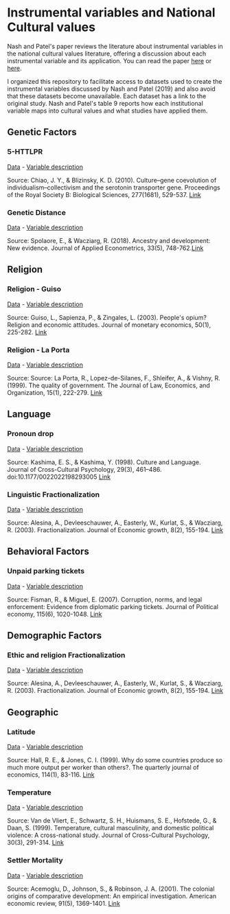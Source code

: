 # Instrumental variables and National Cultural values

Nash and Patel's paper reviews the literature about instrumental variables in the national cultural values literature, offering a discussion about each instrumental variable and its application. You can read the paper [here](https://onlinelibrary.wiley.com/doi/full/10.1111/fima.12248) or [here](https://github.com/rsljr/cultural_values_instrumental_variables/blob/master/paper/Nash_and_Patel_overcoming_the_e_word.pdf).

I organized this repository to facilitate access to datasets used to create the instrumental variables discussed by Nash and Patel (2019) and also avoid that these datasets become unavailable. Each dataset has a link to the original study. Nash and Patel's table 9 reports how each institutional variable maps into cultural values and what studies have applied them.

## Genetic Factors

### 5-HTTLPR

[Data](https://github.com/rsljr/cultural_values_instrumental_variables/blob/master/datasets/genetic/5HTTLPR.csv)  -  [Variable description](https://github.com/rsljr/cultural_values_instrumental_variables/blob/master/codebook.md#5HTTLPR)

Source: Chiao, J. Y., & Blizinsky, K. D. (2010). Culture–gene coevolution of individualism–collectivism and the serotonin transporter gene. Proceedings of the Royal Society B: Biological Sciences, 277(1681), 529-537. [Link](https://royalsocietypublishing.org/doi/10.1098/rspb.2009.1650)

### Genetic Distance

[Data](https://github.com/rsljr/cultural_values_instrumental_variables/blob/master/datasets/genetic/genetic_distance.csv)  -  [Variable description](https://github.com/rsljr/cultural_values_instrumental_variables/blob/master/codebook.md#distance)

Source: Spolaore, E., & Wacziarg, R. (2018). Ancestry and development: New evidence. Journal of Applied Econometrics, 33(5), 748-762.[Link](http://sites.tufts.edu/enricospolaore/research/)

## Religion

### Religion - Guiso

[Data](https://github.com/rsljr/cultural_values_instrumental_variables/blob/master/datasets/religion/religion_Guiso_2003.csv)  -  [Variable description](https://github.com/rsljr/cultural_values_instrumental_variables/blob/master/codebook.md#Religion1)

Source: Guiso, L., Sapienza, P., & Zingales, L. (2003). People's opium? Religion and economic attitudes. Journal of monetary economics, 50(1), 225-282. [Link](https://www.sciencedirect.com/science/article/pii/S0304393202002027#TBL1)

### Religion - La Porta

[Data](https://github.com/rsljr/cultural_values_instrumental_variables/blob/master/datasets/religion/religion_La_Porta_1999.csv)  -  [Variable description](https://github.com/rsljr/cultural_values_instrumental_variables/blob/master/codebook.md#Religion2)

Source: Source: La Porta, R., Lopez-de-Silanes, F., Shleifer, A., & Vishny, R. (1999). The quality of government. The Journal of Law, Economics, and Organization, 15(1), 222-279. [Link](https://academic.oup.com/jleo/article/15/1/222/827397)

## Language

### Pronoun drop

[Data](https://github.com/rsljr/cultural_values_instrumental_variables/blob/master/datasets/language/pronoun_drop.csv)  -  [Variable description](https://github.com/rsljr/cultural_values_instrumental_variables/blob/master/codebook.md#language1)

Source: Kashima, E. S., & Kashima, Y. (1998). Culture and Language. Journal of Cross-Cultural Psychology, 29(3), 461–486. doi:10.1177/0022022198293005 [Link](https://journals.sagepub.com/doi/10.1177/0022022198293005)

### Linguistic Fractionalization

[Data](https://github.com/rsljr/cultural_values_instrumental_variables/blob/master/datasets/language/linguistic_Fractionalization.csv)  -  [Variable description](https://github.com/rsljr/cultural_values_instrumental_variables/blob/master/codebook.md#language2)

Source: Alesina, A., Devleeschauwer, A., Easterly, W., Kurlat, S., & Wacziarg, R. (2003). Fractionalization. Journal of Economic growth, 8(2), 155-194. [Link](https://scholar.harvard.edu/files/alesina/files/fractionalization.pdf)

## Behavioral Factors

### Unpaid parking tickets

[Data](https://github.com/rsljr/cultural_values_instrumental_variables/blob/master/datasets/behavior/ticket_data.csv)  -  [Variable description](https://github.com/rsljr/cultural_values_instrumental_variables/blob/master/codebook.md#ticket)

Source: Fisman, R., & Miguel, E. (2007). Corruption, norms, and legal enforcement: Evidence from diplomatic parking tickets. Journal of Political economy, 115(6), 1020-1048. [Link](https://www.journals.uchicago.edu/doi/abs/10.1086/527495)

## Demographic Factors

### Ethic and religion Fractionalization

[Data](https://github.com/rsljr/cultural_values_instrumental_variables/blob/master/datasets/demographic/ethnic_religion_Fractionalization.csv)  -  [Variable description](https://github.com/rsljr/cultural_values_instrumental_variables/blob/master/codebook.md#fractionalization)

Source: Alesina, A., Devleeschauwer, A., Easterly, W., Kurlat, S., & Wacziarg, R. (2003). Fractionalization. Journal of Economic growth, 8(2), 155-194. [Link](https://scholar.harvard.edu/files/alesina/files/fractionalization.pdf)

## Geographic

### Latitude

[Data](https://github.com/rsljr/cultural_values_instrumental_variables/blob/master/datasets/geographic/latitute.csv)  -  [Variable description](https://github.com/rsljr/cultural_values_instrumental_variables/blob/master/codebook.md#latitude)

Source: Hall, R. E., & Jones, C. I. (1999). Why do some countries produce so much more output per worker than others?. The quarterly journal of economics, 114(1), 83-116. [Link](http://web.stanford.edu/~chadj/pon400.pdf)

### Temperature

[Data](https://github.com/rsljr/cultural_values_instrumental_variables/blob/master/datasets/geographic/temperature.csv)  -  [Variable description](https://github.com/rsljr/cultural_values_instrumental_variables/blob/master/codebook.md#Temperature)

Source: Van de Vliert, E., Schwartz, S. H., Huismans, S. E., Hofstede, G., & Daan, S. (1999). Temperature, cultural masculinity, and domestic political violence: A cross-national study. Journal of Cross-Cultural Psychology, 30(3), 291-314. [Link](https://journals.sagepub.com/doi/10.1177/0022022199030003002)

### Settler Mortality

[Data](https://github.com/rsljr/cultural_values_instrumental_variables/blob/master/datasets/geographic/settler_mortality.csv)  -  [Variable description](https://github.com/rsljr/cultural_values_instrumental_variables/blob/master/codebook.md#mortality)

Source: Acemoglu, D., Johnson, S., & Robinson, J. A. (2001). The colonial origins of comparative development: An empirical investigation. American economic review, 91(5), 1369-1401. [Link](https://pubs.aeaweb.org/doi/pdfplus/10.1257/aer.91.5.1369)
